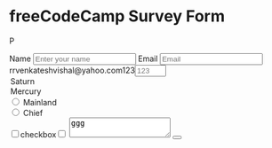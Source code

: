 <h1 id="title" class="text-center">freeCodeCamp Survey Form</h1></header>
  <p id="description">P</p>
  <form id="survey-form">
    <label id="name-label" for="name">Name</label>  <input
    type="text"
    name="name"
    id="name"
    class="form-control"
    placeholder="Enter your name"
    required
  />
  <label id="email-label" for="email" class="form-control">Email</label> 
<input id="email" type="email" placeholder="Email" required class="form-control">rrvenkateshvishal@yahoo.com<label id="number-label" for="number" class="form-control">123</label><input id="number" type="number" class="form-control" min="10" placeholder="123" max="25">
<dropdown class="form-control" id="dropdown"><option value = "Saturn"> Saturn 
</option>  
<option value = "Mercury"> Mercury  
</option></dropdown>
<input type="radio" id="mainland" name="fav_language" value="HTML">
<label for="mainland">Mainland</label><br>
<input type="radio" id="chief" name="fav_language" value="CSS">
<label for="chief">Chief</label><br>
<input type="checkbox" value="123">checkbox<input type="checkbox" value="456">
<textarea>ggg</textarea>
<button id="submit"></button>



</form>
 </div>
